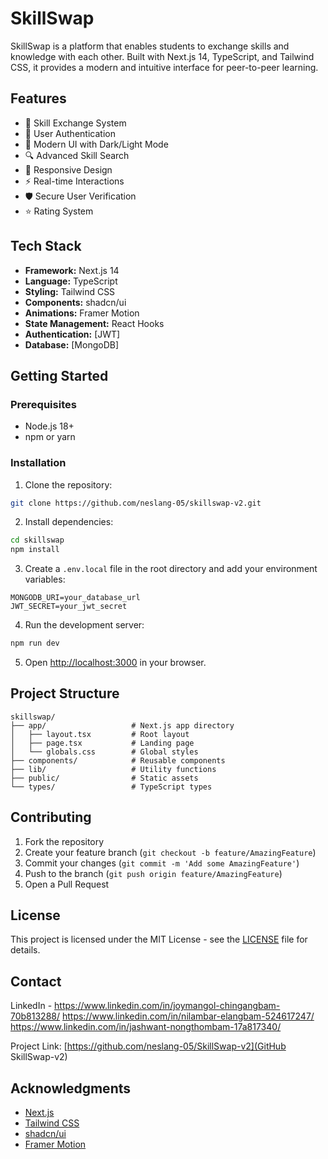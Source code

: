 
# SkillSwap

SkillSwap is a platform that enables students to exchange skills and knowledge with each other. Built with Next.js 14, TypeScript, and Tailwind CSS, it provides a modern and intuitive interface for peer-to-peer learning.

## Features

- 🔄 Skill Exchange System
- 👥 User Authentication
- 🎨 Modern UI with Dark/Light Mode
- 🔍 Advanced Skill Search
- 📱 Responsive Design
- ⚡ Real-time Interactions
- 🛡️ Secure User Verification
- ⭐ Rating System

## Tech Stack

- **Framework:** Next.js 14
- **Language:** TypeScript
- **Styling:** Tailwind CSS
- **Components:** shadcn/ui
- **Animations:** Framer Motion
- **State Management:** React Hooks
- **Authentication:** [JWT]
- **Database:** [MongoDB]

## Getting Started

### Prerequisites

- Node.js 18+ 
- npm or yarn

### Installation

1. Clone the repository:
```bash
git clone https://github.com/neslang-05/skillswap-v2.git
```

2. Install dependencies:
```bash
cd skillswap
npm install
```

3. Create a `.env.local` file in the root directory and add your environment variables:
```env
MONGODB_URI=your_database_url
JWT_SECRET=your_jwt_secret
```

4. Run the development server:
```bash
npm run dev
```

5. Open [http://localhost:3000](http://localhost:3000) in your browser.

## Project Structure

```
skillswap/
├── app/                   # Next.js app directory
│   ├── layout.tsx         # Root layout
│   ├── page.tsx           # Landing page
│   └── globals.css        # Global styles
├── components/            # Reusable components
├── lib/                   # Utility functions
├── public/                # Static assets
└── types/                 # TypeScript types
```


## Contributing

1. Fork the repository
2. Create your feature branch (`git checkout -b feature/AmazingFeature`)
3. Commit your changes (`git commit -m 'Add some AmazingFeature'`)
4. Push to the branch (`git push origin feature/AmazingFeature`)
5. Open a Pull Request

## License

This project is licensed under the MIT License - see the [LICENSE](LICENSE) file for details.

## Contact

LinkedIn -
 https://www.linkedin.com/in/joymangol-chingangbam-70b813288/ 
https://www.linkedin.com/in/nilambar-elangbam-524617247/
https://www.linkedin.com/in/jashwant-nongthombam-17a817340/

Project Link: [https://github.com/neslang-05/SkillSwap-v2](GitHub SkillSwap-v2)

## Acknowledgments

- [Next.js](https://nextjs.org/)
- [Tailwind CSS](https://tailwindcss.com/)
- [shadcn/ui](https://ui.shadcn.com/)
- [Framer Motion](https://www.framer.com/motion/)


